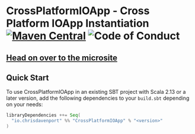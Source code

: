 # CrossPlatformIOApp - Cross Platform IOApp Instantiation [![Maven Central](https://maven-badges.herokuapp.com/maven-central/io.chrisdavenport/CrossPlatformIOApp_2.13/badge.svg)](https://maven-badges.herokuapp.com/maven-central/io.chrisdavenport/CrossPlatformIOApp_2.13) ![Code of Conduct](https://img.shields.io/badge/Code%20of%20Conduct-Scala-blue.svg)

## [Head on over to the microsite](https://davenverse.github.io/CrossPlatformIOApp)

## Quick Start

To use CrossPlatformIOApp in an existing SBT project with Scala 2.13 or a later version, add the following dependencies to your
`build.sbt` depending on your needs:

```scala
libraryDependencies ++= Seq(
  "io.chrisdavenport" %% "CrossPlatformIOApp" % "<version>"
)
```
